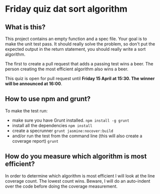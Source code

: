 # Friday quiz dat sort algorithm

## What is this?
This project contains an empty function and a spec file. Your goal is to make the unit test pass.
It should really solve the problem, so don't put the expected output in the return statement, you should really write a sort algorithm.

The first to create a pull request that adds a passing test wins a beer.
The person creating the most efficient algorithm also wins a beer.

This quiz is open for pull request until **Friday 15 April at 15:30. The winner will be announced at 16:00**.

## How to use npm and grunt?

To make the test run:
* make sure you have Grunt installed.
```npm install -g grunt```
* install all the dependencies
```npm install```
* create a specrunner
```grunt jasmine:nocover:build```
* and/or run the test from the command line (this will also create a coverage report)
```grunt ```

## How do you measure which algorithm is most efficient?
In order to determine which algorithm is most efficient I will look at the line coverage count. The lowest count wins.
Beware, I will do an auto-indent over the code before doing the coverage measurement.
